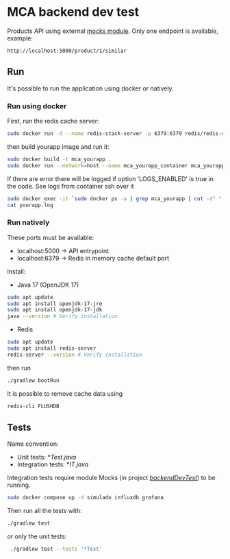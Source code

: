 # MCA backend dev test
Products API using external [mocks module](https://github.com/dalogax/backendDevTest).
Only one endpoint is available, example:
```
http://localhost:5000/product/1/similar
```


## Run
It's possible to run the application using docker or natively.

### Run using docker
First, run the redis cache server:
```bash
sudo docker run -d --name redis-stack-server -p 6379:6379 redis/redis-stack-server:latest
```

then build yourapp image and run it:
```bash
sudo docker build -t mca_yourapp .
sudo docker run --network=host --name mca_yourapp_container mca_yourapp
```

If there are error there will be logged if option 'LOGS_ENABLED' is true in the code.
See logs from container ssh over it
```bash
sudo docker exec -it `sudo docker ps -a | grep mca_yourapp | cut -d" " -f1` /bin/bash
cat yourapp.log
```

### Run natively
These ports must be available:
- localhost:5000 -> API entrypoint
- localhost:6379 -> Redis in memory cache default port

Install:
- Java 17 (OpenJDK 17)
```bash
sudo apt update
sudo apt install openjdk-17-jre
sudo apt install openjdk-17-jdk
java --version # Verify installation
```
- Redis
```bash
sudo apt update
sudo apt install redis-server
redis-server --version # Verify installation
```

then run
```bash
./gradlew bootRun
```

It is possible to remove cache data using
```bash
redis-cli FLUSHDB
```

## Tests
Name convention:
- Unit tests: **Test.java*
- Integration tests: **IT.java*

Integration tests require module Mocks (in project [*backendDevTest*](https://github.com/dalogax/backendDevTest)) to be running.
```bash
sudo docker compose up -d simulado influxdb grafana
```

Then run all the tests with:
```bash
./gradlew test
```

or only the unit tests:
```bash
 ./gradlew test --tests '*Test'
```

